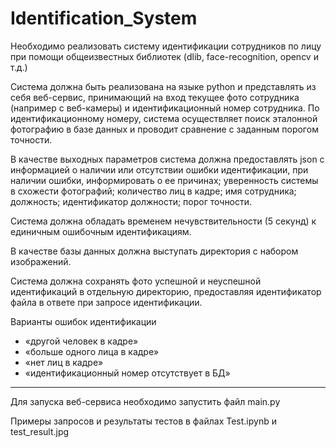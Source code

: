 # Identification_System
Необходимо реализовать систему идентификации сотрудников по лицу при помощи общеизвестных библиотек (dlib, face-recognition, opencv и т.д.)

Система должна быть реализована на языке python и представлять из себя веб-сервис, принимающий на вход текущее фото сотрудника (например с веб-камеры) и идентификационный номер сотрудника. По идентификационному номеру, система осуществляет поиск эталонной фотографию в базе данных и проводит сравнение с заданным порогом точности.

В качестве выходных параметров система должна предоставлять json с информацией о наличии или отсутствии ошибки идентификации, при наличии ошибки, информировать о ее причинах; уверенность системы в схожести фотографий; количество лиц в кадре; имя сотрудника; должность; идентификатор должности; порог точности.

Система должна обладать временем нечувствительности (5 секунд) к единичным ошибочным идентификациям. 

В качестве базы данных должна выступать директория с набором изображений.

Система должна сохранять фото успешной и неуспешной идентификаций в отдельную директорию, предоставляя идентификатор файла в ответе при запросе идентификации.

Варианты ошибок идентификации
-	«другой человек в кадре»
-	«больше одного лица в кадре»
-	«нет лиц в кадре»
-	«идентификационный номер отсутствует в БД»
____
Для запуска веб-сервиса необходимо запустить файл main.py

Примеры запросов и результаты тестов в файлах Test.ipynb и test_result.jpg
